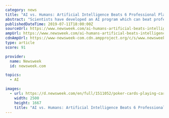 ```yaml
---
category: news
title: "AI vs. Humans: Artificial Intelligence Beats 6 Professional Players at No-limit Texas Hold'em Poker"
abstract: "Scientists have developed an AI program which can beat professional poker players at the card game, in what they described as a milestone for artificial intelligence. As artificial intelligence has become more advanced in recent decades, experts have ..."
publishedDateTime: 2019-07-11T18:00:00Z
sourceUrl: https://www.newsweek.com/ai-humans-artificial-beats-intelligence-humans-no-limit-texas-holdem-poker-1448488
ampUrl: https://www.newsweek.com/ai-humans-artificial-beats-intelligence-humans-no-limit-texas-holdem-poker-1448488?amp=1
cdnAmpUrl: https://www-newsweek-com.cdn.ampproject.org/c/s/www.newsweek.com/ai-humans-artificial-beats-intelligence-humans-no-limit-texas-holdem-poker-1448488?amp=1
type: article
score: 91

provider:
  name: Newsweek
  id: newsweek.com

topics:
  - AI

images:
  - url: https://d.newsweek.com/en/full/1511052/poker-cards-playing-cards-stock-getty.jpg
    width: 2500
    height: 1667
    title: "AI vs. Humans: Artificial Intelligence Beats 6 Professional Players at No-limit Texas Hold'em Poker"
---
```

